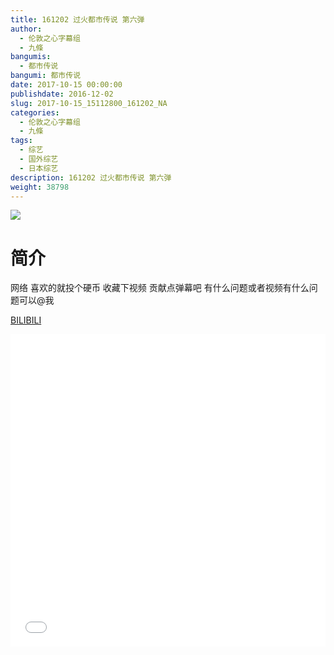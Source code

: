 ```yaml
---
title: 161202 过火都市传说 第六弹
author: 
  - 伦敦之心字幕组
  - 九條
bangumis: 
  - 都市传说
bangumi: 都市传说
date: 2017-10-15 00:00:00
publishdate: 2016-12-02
slug: 2017-10-15_15112800_161202_NA
categories: 
  - 伦敦之心字幕组
  - 九條
tags: 
  - 综艺
  - 国外综艺
  - 日本综艺
description: 161202 过火都市传说 第六弹
weight: 38798
---
```


![](https://i.imgur.com/yWrAeom.jpg)

# 简介  
网络
喜欢的就投个硬币 收藏下视频 贡献点弹幕吧 有什么问题或者视频有什么问题可以@我

  [BILIBILI](https://www.bilibili.com/video/av15112800/)


  <iframe src="//www.bilibili.com/html/html5player.html?cid=24606370&aid=15112800" width="100%" height="500" frameborder="0" allowfullscreen="allowfullscreen"></iframe>
